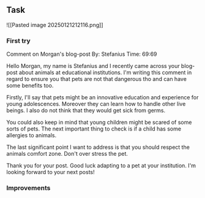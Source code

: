 ## Task
![[Pasted image 20250121212116.png]]
### First try
Comment on Morgan's blog-post
By: Stefanius
Time: 69:69

Hello Morgan, my name is Stefanius and I recently came across your blog-post about animals at educational institutions. I'm writing this comment in regard to ensure you that pets are not that dangerous tho and can have some benefits too.

Firstly, I'll say that pets might be an innovative education and experience for young adolescences. Moreover they can learn how to handle other live beings. I also do not think that they would get sick from germs.

You could also keep in mind that young children might be scared of some sorts of pets. The next important thing to check is if a child has some allergies to animals.

The last significant point I want to address is that you should respect the animals comfort zone. Don't over stress the pet.

Thank you for your post. Good luck adapting to a pet at your institution. I'm looking forward to your next posts!


### Improvements